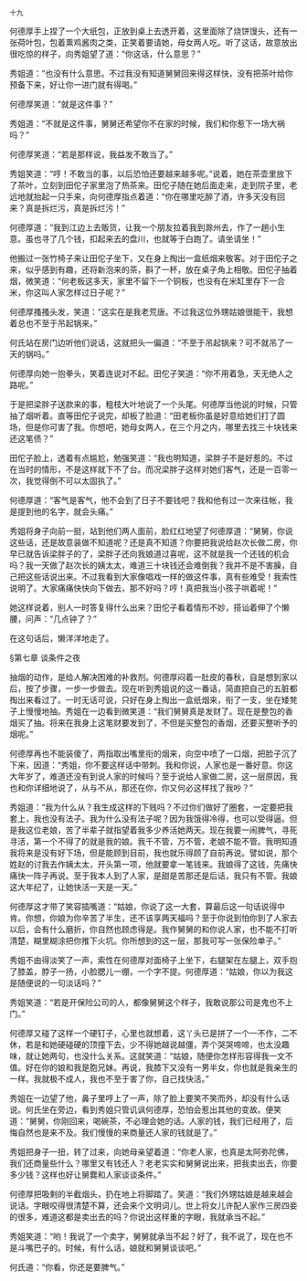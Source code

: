     十九 

   何德厚手上捏了一个大纸包，正放到桌上去透开着，这里面除了烧饼馒头，还有一张荷叶包，包着熏鸡酱肉之类，正笑着要请她，母女两人吃。听了这话，故意放出很吃惊的样子，向秀姐望了道：“你这话，什么意思？”

   秀姐道：“也没有什么意思。不过我没有知道舅舅回来得这样快，没有把茶叶给你预备下来，好让你一进门就有得喝。”

   何德厚笑道：“就是这件事？”

   秀姐道：“不就是这件事，舅舅还希望你不在家的时候，我们和你惹下一场大祸吗？”

   何德厚笑道：“若是那样说，我益发不敢当了。”

   秀姐笑道：“哼！不敢当的事，以后恐怕还要越来越多呢。”说着，她在茶壶里放下了茶叶，立刻到田佗子家里泡了热茶来。田佗子随在她后面走来，走到院子里，老远地就抬起一只手来，向何德厚指点着道：“你在哪里吃醉了酒，许多天没有回来？真是拆烂污，真是拆烂污！”

   何德厚道：“我到江边上去贩货，让我一个朋友拉着我到滁州去，作了一趟小生意。虽也寻了几个钱，扣起来去的盘川，也就等于白跑了。请坐请坐！”

   他搬过一张竹椅子来让田佗子坐下，又在身上掏出一盒纸烟来敬客。对于田佗子之来，似乎感到有趣，还将新泡来的茶，斟了一杯，放在桌子角上相敬。田佗子抽着烟，微笑道：“何老板这多天，家里不留下一个铜板，也没有在米缸里存下一合米，你这叫人家怎样过日子呢？”

   何德厚搔搔头发，笑道：“这实在是我老荒唐。不过我这位外甥姑娘很能干，我想着总也不至于吊起锅来。”

   何氏站在房门边听他们说话，这就把头一偏道：“不至于吊起锅来？可不就吊了一天的锅吗。”

   何德厚向她一抱拳头，笑着连说对不起。田佗子笑道：“你不用着急，天无绝人之路呢。”

   于是把梁胖子送款来的事，粗枝大叶地说了一个头尾。何德厚当他说的时候，只管抽了烟听着。直等田佗子说完，却板了脸道：“田老板你虽是好意给她们打了圆场，但是你可害了我。你想吧，她母女两人，在三个月之内，哪里去找三十块钱来还这笔债？”

   田佗子脸上，透着有点尴尬，勉强笑道：“我也明知道，梁胖子不是好惹的。不过在当时的情形，不是这样就下不了台。而况梁胖子这样对她们客气，还是一百零一次，我觉得倒不可以太固执了。”

   何德厚道：“客气是客气，他不会到了日子不要钱吧？我和他有过一次来往帐，我是提到他的名字，就会头痛。”

   秀姐将身子向前一挺，站到他们两人面前，脸红红地望了何德厚道：“舅舅，你说这些话，还是故意装做不知道呢？还是真不知道？你要把我说给赵次长做二房，你早已就告诉梁胖子的了，梁胖子还向我娘道过喜呢，这不就是我一个还钱的机会吗？我一天做了赵次长的姨太太，难道三十块钱还会难倒我？我并不是不害臊，自己把这些话说出来。不过我看到大家像唱戏一样的做这件事，真有些难受！我索性说明了。大家痛痛快快向下做去，那不好吗？哼！真把我当小孩子哄着呢！”

   她这样说着，别人一时答复得什么出来？田佗子看着情形不妙，搭讪着伸了个懒腰，问声：“几点钟了？”

   在这句话后，懒洋洋地走了。

   §第七章 谈条件之夜

   抽烟的动作，是给人解决困难的补救剂。何德厚闷着一肚皮的春秋，自是想到家以后，按了步骤，一步一步做去。现在听到秀姐说的这一番话，简直把自己的五脏都掏出来看过了。一时无话可说，只好在身上掏出一盒纸烟来，衔了一支，坐在矮凳子上慢慢地抽。秀姐在一边看到微笑道：“我们舅舅真是发财了。现在是整包的香烟买了抽。将来在我身上这笔财要发到了，不但是买整包的香烟，还要买整听予的烟呢。”

   何德厚再也不能装傻了，两指取出嘴里衔的烟来，向空中喷了一口烟，把脸子沉了下来，因道：“秀姐，你不要这样话中带刺。我和你说，人家也是一番好意。你这大年岁了，难道还没有到说人家的时候吗？至于说给人家做二房，这一层原因，我也和你详细地说了，从与不从，那还在你，你又何必这样找了我吵？”

   秀姐道：“我为什么从？我生成这样的下贱吗？不过你们做好了圈套，一定要把我套上，我也没有法子。我为什么没有法子呢？因为我饿得冷得，也可以受得逼。但是我这位老娘，苦了半辈子就指望着我多少养活她两天。现在我要一闹脾气，寻死寻活，第一个不得了的就是我的娘。我千不管，万不管，老娘不能不管。我明知道我将来是没有好下场，但是能顾到目前，我也就乐得顾了自前再说。譬如说，那个姓赵的讨我去作姨太太，开头第一项，他就要拿一笔钱来。我娘得了这钱，先痛快痛快一阵子再说。至于我本人到了人家，是甜是苦那还是后话，我只有不管。我娘这大年纪了，让她快活一天是一天。”

   何德厚这才带了笑容插嘴道：“姑娘，你说了这一大套，算最后这一句话说得中肯。你想，你娘为你辛苦了半生，还不该享两天福吗？至于你说到怕你到了人家去以后，会有什么磨折，你自然也顾虑得是。我作舅舅的和你说人家，也不能不打听清楚，糊里糊涂把你推下火坑。你所想到的这一层，那我可写一张保险单子。”

   秀姐不由得淡笑了一声，索性在何德厚对面椅子上坐下，右腿架在左腿上，双手抱了膝盖，脖子一扬，小脸腮儿一绷，一个字不提。何德厚道：“姑娘，你以为我这是随便说的一句淡话吗？”

   秀姐笑道：“若是开保险公司的人，都像舅舅这个样子，我敢说那公司是鬼也不上门。”

   何德厚又碰了这样一个硬钉子，心里也就想着，这丫头已是拼了一个一不作，二不休，若是和她硬碰硬的顶撞下去，少不得她越说越僵，弄个哭哭啼啼，也太没趣味，就让她两句，也没什么关系。这就笑道：“姑娘，随便你怎样形容得我一文不值。好在你的娘和我是胞兄妹。再说，我膝下又没有一男半女，你也就是我亲生的一样。我就极不成人，我也不至于害了你，自己找快活。”

   秀姐在一边望了他，鼻子里哼上了一声，除了脸上要笑不笑而外，却没有什么话说。何氏坐在旁边，看到秀姐只管讥讽何德厚，恐怕会惹出其他的变故。便笑道：“舅舅，你刚回来，喝碗茶，不必理会她的话。人家的钱，我们已经用了，后悔自然也是来不及。我们慢慢的来商量还人家的钱就是了。”

   秀姐把身子一扭，转了过来，向她母亲望着道：“你老人家，也真是太阿弥陀佛，我们还商量些什么？哪里又有钱还人？老老实实和舅舅说出来，把我卖出去，你要多少钱？这样也好让舅爨和人家谈谈条件。”

   何德厚把吸剩的半截烟头，扔在地上将脚踏了。笑道：“我们外甥姑娘是越来越会说话。字眼咬得很清楚不算，还会来个文明词儿。世上将女儿许配人家作三房四妾的很多，难道这都是卖出去的吗？你说出这样重的字眼，我就承当不起。”

   秀姐笑道：“哟！我说了一个卖字，舅舅就承当不起？好了，我不说了，现在也不是斗嘴巴子的。时候，有什么话，娘就和舅舅谈谈吧。”

   何氏道：“你看，你还是要脾气。”

